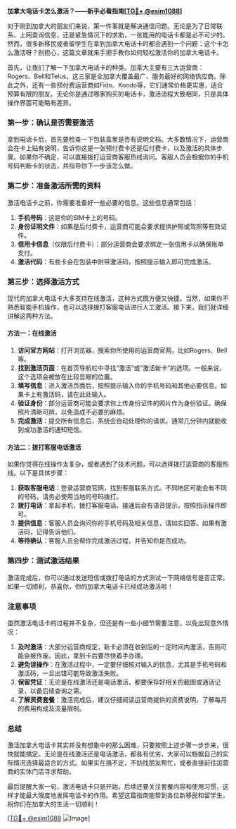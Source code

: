 **加拿大电话卡怎么激活？——新手必看指南[[TG💪+ @esim1088](https://t.me/s/esim1088)]**

对于刚到加拿大的朋友们来说，第一件事就是解决通信问题。无论是为了日常联系、上网查询信息，还是紧急情况下的求助，一张能用的电话卡都是必不可少的。然而，很多新移民或者留学生在拿到加拿大电话卡时都会遇到一个问题：这个卡怎么激活呀？别担心，这篇文章就来手把手教你如何轻松激活你的加拿大电话卡。

首先，让我们了解一下加拿大电话卡的种类。加拿大主要有三大运营商：Rogers、Bell和Telus，这三家是全加拿大覆盖最广、服务最好的网络供应商。除此之外，还有一些预付费运营商如Fido、Koodo等，它们通常价格更实惠，适合预算有限的朋友。无论你是通过哪家购买的电话卡，激活流程大致相同，只是具体操作界面可能略有差异。

### 第一步：确认是否需要激活

拿到电话卡后，首先要检查一下包装盒里是否有说明文档。大多数情况下，运营商会在卡上贴有说明，告诉你这是一张预付费卡还是后付费卡，以及激活的具体步骤。如果你不确定，可以直接拨打运营商客服热线询问。客服人员会根据你的手机号码判断卡的状态，并指导你下一步该怎么做。

### 第二步：准备激活所需的资料

激活电话卡之前，你需要准备好一些必要的信息。这些信息通常包括：

1. **手机号码**：这是你的SIM卡上的号码。
2. **身份证明文件**：如果是后付费卡，运营商可能会要求提供护照或驾照等有效证件。
3. **信用卡信息**（仅限后付费卡）：部分运营商会要求绑定一张信用卡以确保账单支付。
4. **激活代码**：有些卡会在包装中附带激活码，按照提示输入即可完成激活。

### 第三步：选择激活方式

现代的加拿大电话卡大多支持在线激活，这种方式既方便又快捷。当然，如果你不熟悉智能手机操作，也可以选择拨打客服电话进行人工激活。接下来，我们就详细讲解这两种方法。

#### 方法一：在线激活

1. **访问官方网站**：打开浏览器，搜索你所使用的运营商官网，比如Rogers、Bell等。
2. **找到激活页面**：在首页导航栏中寻找“激活”或“激活新卡”的选项。一般来说，这个选项会被放在比较显眼的位置。
3. **填写信息**：进入激活页面后，按照提示输入你的手机号码和其他必要信息。如果卡上有激活码，请在此处输入。
4. **验证身份**：部分运营商可能会要求你上传身份证件的照片作为身份验证。确保照片清晰可辨，以免造成不必要的麻烦。
5. **完成激活**：提交所有信息后，系统会自动处理你的请求。通常几分钟内就能收到成功激活的通知短信。

#### 方法二：拨打客服电话激活

如果你觉得在线操作太复杂，或者遇到了技术问题，可以选择拨打运营商的客服热线。以下是具体步骤：

1. **获取客服电话**：登录运营商官网，找到客服联系方式。不同地区可能会有不同的号码，请务必使用当地的号码拨打。
2. **拨打电话**：拿起手机，拨打客服电话。接通后会有语音提示，按照指示操作即可。
3. **提供信息**：客服人员会询问你的手机号码及相关信息，请如实回答。如果有激活码，记得告诉他们。
4. **等待确认**：客服人员会帮你完成激活过程，并告知你是否成功。

### 第四步：测试激活结果

激活完成后，你可以通过发送短信或拨打电话的方式测试一下网络信号是否正常。如果一切顺利，恭喜你，你的加拿大电话卡已经成功激活啦！

### 注意事项

虽然激活电话卡的过程并不复杂，但还是有一些小细节需要注意，以免出现意外情况：

1. **及时激活**：大部分运营商规定，新卡必须在收到后的一定时间内激活，否则可能会被作废。因此，拿到卡后要尽快着手办理。
2. **避免误操作**：在激活过程中，一定要仔细核对输入的信息，尤其是手机号码和激活码，一旦出错可能导致激活失败。
3. **保留凭证**：无论是在线激活还是电话激活，都要保存好相关的截图或通话记录，以备后续查询之需。
4. **了解资费套餐**：激活完成后，建议仔细阅读运营商提供的资费说明，了解每月的费用构成及流量限制。

### 总结

激活加拿大电话卡其实并没有想象中的那么困难，只要按照上述步骤一步步来，很快就能搞定。无论是在线激活还是电话激活，都各有优劣，大家可以根据自己的实际情况选择最适合的方式。如果实在搞不定，不妨找朋友帮忙，或者直接前往运营商的实体门店寻求帮助。

最后提醒大家一句，激活电话卡只是开始，后续还要关注套餐内容和使用习惯，这样才能最大限度地发挥电话卡的作用。希望这篇指南能帮到各位新移民和留学生，祝你们在加拿大的生活一切顺利！

[[TG💪+ @esim1088](https://t.me/s/esim1088) ![Image](https://i.postimg.cc/4NQfJmqS/Snipaste-2025-05-13-00-14-12.png)]